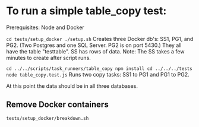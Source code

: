 # To run a simple table_copy test:

Prerequisites: Node and Docker



`
cd tests/setup_docker
./setup.sh
`
Creates three Docker db's: SS1, PG1, and PG2. (Two Postgres and one SQL Server. PG2 is on port 5430.) They all have the table "testtable". SS has rows of data. Note: The SS takes a few minutes to create after script runs.

`
cd ../../scripts/task_runners/table_copy
npm install
cd ../../../tests
node table_copy.test.js
`
Runs two copy tasks: SS1 to PG1 and PG1 to PG2.

At this point the data should be in all three databases.

## Remove Docker containers

`
tests/setup_docker/breakdown.sh
`